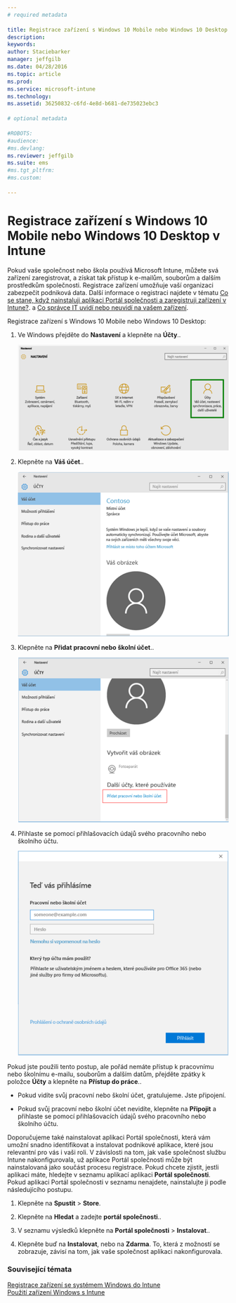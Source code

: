 ```yaml
---
# required metadata

title: Registrace zařízení s Windows 10 Mobile nebo Windows 10 Desktop v Intune | Microsoft Intune
description:
keywords:
author: Staciebarker
manager: jeffgilb
ms.date: 04/28/2016
ms.topic: article
ms.prod:
ms.service: microsoft-intune
ms.technology:
ms.assetid: 36250832-c6fd-4e8d-b681-de735023ebc3

# optional metadata

#ROBOTS:
#audience:
#ms.devlang:
ms.reviewer: jeffgilb
ms.suite: ems
#ms.tgt_pltfrm:
#ms.custom:

---
```



# Registrace zařízení s Windows 10 Mobile nebo Windows 10 Desktop v Intune

Pokud vaše společnost nebo škola používá Microsoft Intune, můžete svá zařízení zaregistrovat, a získat tak přístup k e-mailům, souborům a dalším prostředkům společnosti. Registrace zařízení umožňuje vaší organizaci zabezpečit podniková data. Další informace o registraci najdete v tématu [Co se stane, když nainstaluji aplikaci Portál společnosti a zaregistruji zařízení v Intune?](what-happens-if-you-install-the-company-portal-app-and-enroll-your-device-in-intune-windows.md). a [Co správce IT uvidí nebo neuvidí na vašem zařízení](what-can-your-it-administrator-see-when-you-enroll-your-device-in-intune-windows.md).

Registrace zařízení s Windows 10 Mobile nebo Windows 10 Desktop:

1.  Ve Windows přejděte do **Nastavení** a klepněte na **Účty**..

    ![settings-accounts](./media/W10-enroll-1-settings-accounts.png)

2.  Klepněte na **Váš účet**..

    ![your-account](./media/W10-enroll-2-accounts-your-account.png)

3.  Klepněte na **Přidat pracovní nebo školní účet**..

    ![add-work-school-account](./media/W10-enroll-3-add-work-school-acct.png)

4.  Přihlaste se pomocí přihlašovacích údajů svého pracovního nebo školního účtu.

    ![sign-in](./media/W10-enroll-4-sign-in.png)

Pokud jste použili tento postup, ale pořád nemáte přístup k pracovnímu nebo školnímu e-mailu, souborům a dalším datům, přejděte zpátky k položce **Účty** a klepněte na **Přístup do práce**..

-   Pokud vidíte svůj pracovní nebo školní účet, gratulujeme. Jste připojení.

-   Pokud svůj pracovní nebo školní účet nevidíte, klepněte na **Připojit** a přihlaste se pomocí přihlašovacích údajů svého pracovního nebo školního účtu.

Doporučujeme také nainstalovat aplikaci Portál společnosti, která vám umožní snadno identifikovat a instalovat podnikové aplikace, které jsou relevantní pro vás i vaši roli. V závislosti na tom, jak vaše společnost službu Intune nakonfigurovala, už aplikace Portál společnosti může být nainstalovaná jako součást procesu registrace. Pokud chcete zjistit, jestli aplikaci máte, hledejte v seznamu aplikací aplikaci **Portál společnosti**. Pokud aplikaci Portál společnosti v seznamu nenajdete, nainstalujte ji podle následujícího postupu.

1.  Klepněte na **Spustit** &gt; **Store**.

2.  Klepněte na **Hledat** a zadejte **portál společnosti**..

3.  V seznamu výsledků klepněte na **Portál společnosti** &gt; **Instalovat**..

4.  Klepněte buď na **Instalovat**, nebo na **Zdarma**. To, která z možností se zobrazuje, závisí na tom, jak vaše společnost aplikaci nakonfigurovala.



### Související témata
[Registrace zařízení se systémem Windows do Intune](enroll-your-device-in-intune-windows.md)</br>
[Použití zařízení Windows s Intune](using-your-windows-device-with-intune.md)



<!--HONumber=May16_HO1-->


